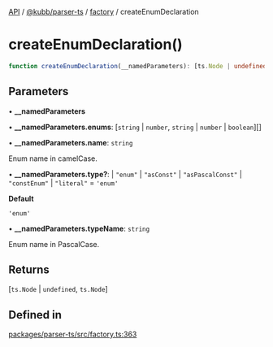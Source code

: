 [API](../../../../../packages.md) / [@kubb/parser-ts](../../../index.md) / [factory](../index.md) / createEnumDeclaration

# createEnumDeclaration()

```ts
function createEnumDeclaration(__namedParameters): [ts.Node | undefined, ts.Node]
```

## Parameters

• **\_\_namedParameters**

• **\_\_namedParameters.enums**: [`string` \| `number`, `string` \| `number` \| `boolean`][]

• **\_\_namedParameters.name**: `string`

Enum name in camelCase.

• **\_\_namedParameters.type?**: 
  \| `"enum"`
  \| `"asConst"`
  \| `"asPascalConst"`
  \| `"constEnum"`
  \| `"literal"` = `'enum'`

**Default**

`'enum'`

• **\_\_namedParameters.typeName**: `string`

Enum name in PascalCase.

## Returns

[`ts.Node` \| `undefined`, `ts.Node`]

## Defined in

[packages/parser-ts/src/factory.ts:363](https://github.com/kubb-project/kubb/blob/7f30045af96d8c89b6cda0a30f7535f095a0cb45/packages/parser-ts/src/factory.ts#L363)

